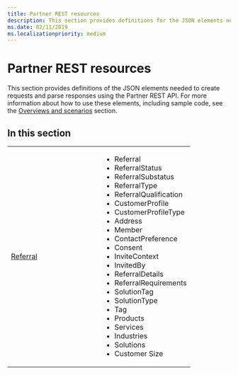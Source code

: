 ```yaml
---
title: Partner REST resources
description: This section provides definitions for the JSON elements needed to create requests and parse responses using the Partner REST API.
ms.date: 02/11/2019
ms.localizationpriority: medium
---
```


# Partner REST resources

This section provides definitions of the JSON elements needed to create requests and parse responses using the Partner REST API. For more information about how to use these elements, including sample code, see the [Overviews and scenarios](overview.md) section.

## <span id="In_this_section"/><span id="in_this_section"/><span id="IN_THIS_SECTION"/>In this section

<table>
  <colgroup>
    <col style="width: 50%" />
    <col style="width: 50%" />
  </colgroup>
  <tbody>
    <tr>
      <td><a href="referral-resources.md">Referral</a></td>
      <td>
        <ul>
          <li>Referral</li>
          <li>ReferralStatus</li>
          <li>ReferralSubstatus</li>
          <li>ReferralType</li>
          <li>ReferralQualification</li>
          <li>CustomerProfile</li>
          <li>CustomerProfileType</li>
          <li>Address</li>
          <li>Member</li>
          <li>ContactPreference</li>
          <li>Consent</li>
          <li>InviteContext</li>
          <li>InvitedBy</li>
          <li>ReferralDetails</li>
          <li>ReferralRequirements</li>
          <li>SolutionTag</li>
          <li>SolutionType</li>
          <li>Tag</li>
          <li>Products</li>
          <li>Services</li>
          <li>Industries</li>
          <li>Solutions</li>
          <li>Customer Size</li>
        </ul>
      </td>
    </tr>
  </tbody>
</table>
